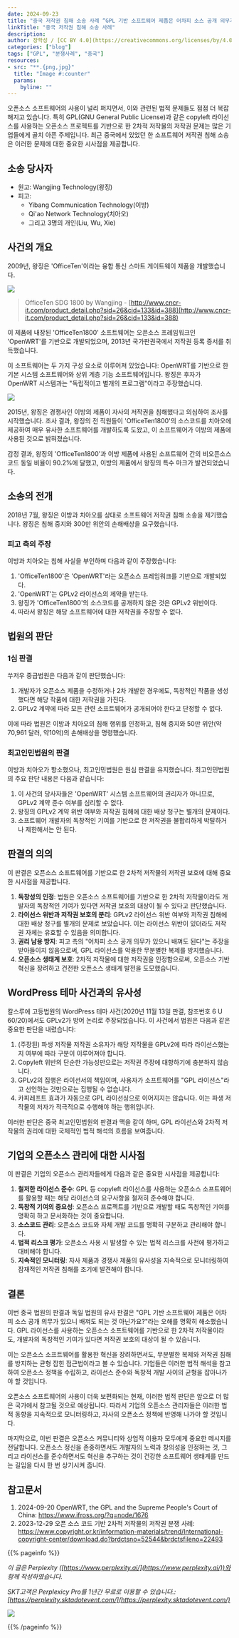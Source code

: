 ```yaml
---
date: 2024-09-23
title: "중국 저작권 침해 소송 사례 “GPL 기반 소프트웨어 제품은 어차피 소스 공개 의무가 있으니 배껴도 되는 것 아닌가요?"
linkTitle: "중국 저작권 침해 소송 사례"
description: 
author: 장학성 / [CC BY 4.0](https://creativecommons.org/licenses/by/4.0/)
categories: ["blog"]
tags: ["GPL", "분쟁사례", "중국"]
resources:
- src: "**.{png,jpg}"
  title: "Image #:counter"
  params:
    byline: ""
---
```


오픈소스 소프트웨어의 사용이 널리 퍼지면서, 이와 관련된 법적 문제들도 점점 더 복잡해지고 있습니다. 특히 GPL(GNU General Public License)과 같은 copyleft 라이선스를 사용하는 오픈소스 프로젝트를 기반으로 한 2차적 저작물의 저작권 문제는 많은 기업들에게 골치 아픈 주제입니다. 최근 중국에서 있었던 한 소프트웨어 저작권 침해 소송은 이러한 문제에 대한 중요한 시사점을 제공합니다.

## 소송 당사자

- 원고: Wangjing Technology(왕징)
- 피고:
    - Yibang Communication Technology(이방)
    - Qi'ao Network Technology(치아오)
    - 그리고 3명의 개인(Liu, Wu, Xie)

## 사건의 개요

2009년, 왕징은 'OfficeTen'이라는 융합 통신 스마트 게이트웨이 제품을 개발했습니다. 

![](./1800.png)

> OfficeTen SDG 1800 by Wangjing - [http://www.cncr-it.com/product_detail.php?sid=26&cid=133&id=388](http://www.cncr-it.com/product_detail.php?sid=26&cid=133&id=388)

이 제품에 내장된 'OfficeTen1800' 소프트웨어는 오픈소스 프레임워크인 'OpenWRT'를 기반으로 개발되었으며, 2013년 국가판권국에서 저작권 등록 증서를 취득했습니다.

이 소프트웨어는 두 가지 구성 요소로 이루어져 있었습니다: OpenWRT를 기반으로 한 기본 시스템 소프트웨어와 상위 계층 기능 소프트웨어입니다. 왕징은 후자가 OpenWRT 시스템과는 "독립적이고 별개의 프로그램"이라고 주장했습니다. 

![](./featured_openwrt.png)

2015년, 왕징은 경쟁사인 이방의 제품이 자사의 저작권을 침해했다고 의심하여 조사를 시작했습니다. 조사 결과, 왕징의 전 직원들이 'OfficeTen1800'의 소스코드를 치아오에 제공하여 매우 유사한 소프트웨어를 개발하도록 도왔고, 이 소프트웨어가 이방의 제품에 사용된 것으로 밝혀졌습니다.

감정 결과, 왕징의 'OfficeTen1800'과 이방 제품에 사용된 소프트웨어 간의 비오픈소스 코드 동일 비율이 90.2%에 달했고, 이방의 제품에서 왕징의 특수 마크가 발견되었습니다.

## 소송의 전개

2018년 7월, 왕징은 이방과 치아오를 상대로 소프트웨어 저작권 침해 소송을 제기했습니다. 왕징은 침해 중지와 300만 위안의 손해배상을 요구했습니다.

### 피고 측의 주장

이방과 치아오는 침해 사실을 부인하며 다음과 같이 주장했습니다:

1. 'OfficeTen1800'은 'OpenWRT'라는 오픈소스 프레임워크를 기반으로 개발되었다.
2. 'OpenWRT'는 GPLv2 라이선스의 제약을 받는다.
3. 왕징가 'OfficeTen1800'의 소스코드를 공개하지 않은 것은 GPLv2 위반이다.
4. 따라서 왕징은 해당 소프트웨어에 대한 저작권을 주장할 수 없다.

## 법원의 판단

### 1심 판결

쑤저우 중급법원은 다음과 같이 판단했습니다:

1. 개발자가 오픈소스 제품을 수정하거나 2차 개발한 경우에도, 독창적인 작품을 생성했다면 해당 작품에 대한 저작권을 가진다.
2. GPLv2 계약에 따라 모든 관련 소프트웨어가 공개되어야 한다고 단정할 수 없다.

이에 따라 법원은 이방과 치아오의 침해 행위를 인정하고, 침해 중지와 50만 위안(약 70,961 달러, 약10억)의 손해배상을 명령했습니다.

### 최고인민법원의 판결

이방과 치아오가 항소했으나, 최고인민법원은 원심 판결을 유지했습니다. 최고인민법원의 주요 판단 내용은 다음과 같습니다:

1. 이 사건의 당사자들은 'OpenWRT' 시스템 소프트웨어의 권리자가 아니므로, GPLv2 계약 준수 여부를 심리할 수 없다.
2. 왕징의 GPLv2 계약 위반 여부와 저작권 침해에 대한 배상 청구는 별개의 문제이다.
3. 소프트웨어 개발자의 독창적인 기여를 기반으로 한 저작권을 불합리하게 박탈하거나 제한해서는 안 된다.

## 판결의 의의

이 판결은 오픈소스 소프트웨어를 기반으로 한 2차적 저작물의 저작권 보호에 대해 중요한 시사점을 제공합니다.

1. **독창성의 인정**: 법원은 오픈소스 소프트웨어를 기반으로 한 2차적 저작물이라도 개발자의 독창적인 기여가 있다면 저작권 보호의 대상이 될 수 있다고 판단했습니다.
2. **라이선스 위반과 저작권 보호의 분리**: GPLv2 라이선스 위반 여부와 저작권 침해에 대한 배상 청구를 별개의 문제로 보았습니다. 이는 라이선스 위반이 있더라도 저작권 자체는 유효할 수 있음을 의미합니다.
3. **권리 남용 방지**: 피고 측의 "어차피 소스 공개 의무가 있으니 배껴도 된다"는 주장을 받아들이지 않음으로써, GPL 라이선스를 악용한 무분별한 복제를 방지했습니다.
4. **오픈소스 생태계 보호**: 2차적 저작물에 대한 저작권을 인정함으로써, 오픈소스 기반 혁신을 장려하고 건전한 오픈소스 생태계 발전을 도모했습니다.

## WordPress 테마 사건과의 유사성

칼스루에 고등법원의 WordPress 테마 사건(2020년 11월 13일 판결, 참조번호 6 U 60/20)에서도 GPLv2가 방어 논리로 주장되었습니다. 이 사건에서 법원은 다음과 같은 중요한 판단을 내렸습니다:

1. (주장된) 파생 저작물 저작권 소유자가 해당 저작물을 GPLv2에 따라 라이선스했는지 여부에 따라 구분이 이루어져야 합니다.
2. Copyleft 위반의 단순한 가능성만으로는 저작권 주장에 대항하기에 충분하지 않습니다.
3. GPLv2의 집행은 라이선서의 책임이며, 사용자가 소프트웨어를 "GPL 라이선스"라고 선언하는 것만으로는 집행될 수 없습니다.
4. 카피레프트 효과가 자동으로 GPL 라이선싱으로 이어지지는 않습니다. 이는 파생 저작물의 저자가 적극적으로 수행해야 하는 행위입니다.

이러한 판단은 중국 최고인민법원의 판결과 맥을 같이 하며, GPL 라이선스와 2차적 저작물의 권리에 대한 국제적인 법적 해석의 흐름을 보여줍니다.

## 기업의 오픈소스 관리에 대한 시사점

이 판결은 기업의 오픈소스 관리자들에게 다음과 같은 중요한 시사점을 제공합니다:

1. **철저한 라이선스 준수**: GPL 등 copyleft 라이선스를 사용하는 오픈소스 소프트웨어를 활용할 때는 해당 라이선스의 요구사항을 철저히 준수해야 합니다.
2. **독창적 기여의 중요성**: 오픈소스 프로젝트를 기반으로 개발할 때도 독창적인 기여를 명확히 하고 문서화하는 것이 중요합니다.
3. **소스코드 관리**: 오픈소스 코드와 자체 개발 코드를 명확히 구분하고 관리해야 합니다.
4. **법적 리스크 평가**: 오픈소스 사용 시 발생할 수 있는 법적 리스크를 사전에 평가하고 대비해야 합니다.
5. **지속적인 모니터링**: 자사 제품과 경쟁사 제품의 유사성을 지속적으로 모니터링하여 잠재적인 저작권 침해를 조기에 발견해야 합니다.

## 결론

이번 중국 법원의 판결과 독일 법원의 유사 판결은 "GPL 기반 소프트웨어 제품은 어차피 소스 공개 의무가 있으니 배껴도 되는 것 아닌가요?"라는 오해를 명확히 해소했습니다. GPL 라이선스를 사용하는 오픈소스 소프트웨어를 기반으로 한 2차적 저작물이라도, 개발자의 독창적인 기여가 있다면 저작권 보호의 대상이 될 수 있습니다.

이는 오픈소스 소프트웨어를 활용한 혁신을 장려하면서도, 무분별한 복제와 저작권 침해를 방지하는 균형 잡힌 접근법이라고 볼 수 있습니다. 기업들은 이러한 법적 해석을 참고하여 오픈소스 정책을 수립하고, 라이선스 준수와 독창적 개발 사이의 균형을 잡아나가야 할 것입니다.

오픈소스 소프트웨어의 사용이 더욱 보편화되는 현재, 이러한 법적 판단은 앞으로 더 많은 국가에서 참고될 것으로 예상됩니다. 따라서 기업의 오픈소스 관리자들은 이러한 법적 동향을 지속적으로 모니터링하고, 자사의 오픈소스 정책에 반영해 나가야 할 것입니다.

마지막으로, 이번 판결은 오픈소스 커뮤니티와 상업적 이용자 모두에게 중요한 메시지를 전달합니다. 오픈소스 정신을 존중하면서도 개발자의 노력과 창의성을 인정하는 것, 그리고 라이선스를 준수하면서도 혁신을 추구하는 것이 건강한 소프트웨어 생태계를 만드는 길임을 다시 한 번 상기시켜 줍니다.


## 참고문서
1. 2024-09-20 OpenWRT, the GPL and the Supreme People's Court of China: https://www.ifross.org/?q=node/1676
2. 2023-12-29 오픈 소스 코드 기반 2차적 저작물의 저작권 분쟁 사례: https://www.copyright.or.kr/information-materials/trend/International-copyright-center/download.do?brdctsno=52544&brdctsfileno=22493

{{% pageinfo %}}

*이 글은 Perplexity ([https://www.perplexity.ai/](https://www.perplexity.ai/))와 함께 작성하였습니다.*

*SKT고객은 Perplexicy Pro를 1년간 무료로 이용할 수 있습니다.: [https://perplexity.sktadotevent.com/](https://perplexity.sktadotevent.com/)*

![](./perplexity.png)

{{% /pageinfo %}}

